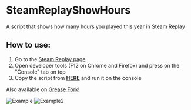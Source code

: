 # SteamReplayShowHours

A script that shows how many hours you played this year in Steam Replay

## How to use:

1. Go to the [Steam Replay page](https://store.steampowered.com/replay/)
2. Open developer tools (F12 on Chrome and Firefox) and press on the "Console" tab on top
3. Copy the script from **[HERE](https://raw.githubusercontent.com/Wilzzu/SteamReplayShowHours/main/index.js)** and run it on the console

Also available on [Grease Fork!](https://greasyfork.org/en/scripts/457192-steam-replay-total-hours)

![Example](https://i.imgur.com/KF3oc9R.png)
![Example2](https://i.imgur.com/m7807HR.png)
